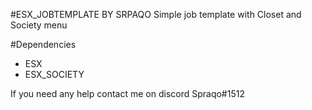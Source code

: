 #ESX_JOBTEMPLATE BY SRPAQO
Simple job template with Closet and Society menu


#Dependencies
- ESX
- ESX_SOCIETY

If you need any help contact me on discord
Spraqo#1512